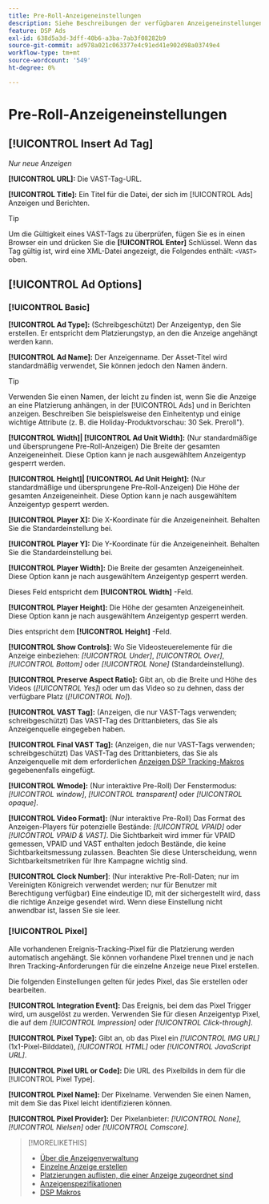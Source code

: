 ```yaml
---
title: Pre-Roll-Anzeigeneinstellungen
description: Siehe Beschreibungen der verfügbaren Anzeigeneinstellungen für Pre-Roll-Anzeigen.
feature: DSP Ads
exl-id: 638d5a3d-3dff-40b6-a3ba-7ab3f08282b9
source-git-commit: ad978a021c063377e4c91ed41e902d98a03749e4
workflow-type: tm+mt
source-wordcount: '549'
ht-degree: 0%

---
```


# Pre-Roll-Anzeigeneinstellungen

## [!UICONTROL Insert Ad Tag]

*Nur neue Anzeigen*

**[!UICONTROL URL]:** Die VAST-Tag-URL.

**[!UICONTROL Title]:** Ein Titel für die Datei, der sich im [!UICONTROL Ads] Anzeigen und Berichten.

>[!TIP]
>
> Um die Gültigkeit eines VAST-Tags zu überprüfen, fügen Sie es in einen Browser ein und drücken Sie die **[!UICONTROL Enter]** Schlüssel. Wenn das Tag gültig ist, wird eine XML-Datei angezeigt, die Folgendes enthält: `<VAST>` oben.

## [!UICONTROL Ad Options]

### [!UICONTROL Basic]

**[!UICONTROL Ad Type]:** (Schreibgeschützt) Der Anzeigentyp, den Sie erstellen. Er entspricht dem Platzierungstyp, an den die Anzeige angehängt werden kann.

**[!UICONTROL Ad Name]:** Der Anzeigenname. Der Asset-Titel wird standardmäßig verwendet, Sie können jedoch den Namen ändern.

>[!TIP]
>
> Verwenden Sie einen Namen, der leicht zu finden ist, wenn Sie die Anzeige an eine Platzierung anhängen, in der [!UICONTROL Ads] und in Berichten anzeigen. Beschreiben Sie beispielsweise den Einheitentyp und einige wichtige Attribute (z. B. die Holiday-Produktvorschau: 30 Sek. Preroll&quot;).

**[!UICONTROL Width]| [!UICONTROL Ad Unit Width]:** (Nur standardmäßige und übersprungene Pre-Roll-Anzeigen) Die Breite der gesamten Anzeigeneinheit. Diese Option kann je nach ausgewähltem Anzeigentyp gesperrt werden.

**[!UICONTROL Height]| [!UICONTROL Ad Unit Height]:** (Nur standardmäßige und übersprungene Pre-Roll-Anzeigen) Die Höhe der gesamten Anzeigeneinheit. Diese Option kann je nach ausgewähltem Anzeigentyp gesperrt werden.

**[!UICONTROL Player X]:** Die X-Koordinate für die Anzeigeneinheit. Behalten Sie die Standardeinstellung bei.

**[!UICONTROL Player Y]:** Die Y-Koordinate für die Anzeigeneinheit. Behalten Sie die Standardeinstellung bei.

**[!UICONTROL Player Width]:** Die Breite der gesamten Anzeigeneinheit. Diese Option kann je nach ausgewähltem Anzeigentyp gesperrt werden.

Dieses Feld entspricht dem **[!UICONTROL Width]** -Feld.

**[!UICONTROL Player Height]:** Die Höhe der gesamten Anzeigeneinheit. Diese Option kann je nach ausgewähltem Anzeigentyp gesperrt werden.

Dies entspricht dem **[!UICONTROL Height]** -Feld.

**[!UICONTROL Show Controls]:** Wo Sie Videosteuerelemente für die Anzeige einbeziehen: *[!UICONTROL Under]*, *[!UICONTROL Over]*, *[!UICONTROL Bottom]* oder *[!UICONTROL None]* (Standardeinstellung).

**[!UICONTROL Preserve Aspect Ratio]:** Gibt an, ob die Breite und Höhe des Videos (*[!UICONTROL Yes]*) oder um das Video so zu dehnen, dass der verfügbare Platz (*[!UICONTROL No]*).

**[!UICONTROL VAST Tag]:** (Anzeigen, die nur VAST-Tags verwenden; schreibgeschützt) Das VAST-Tag des Drittanbieters, das Sie als Anzeigenquelle eingegeben haben.

**[!UICONTROL Final VAST Tag]:** (Anzeigen, die nur VAST-Tags verwenden; schreibgeschützt) Das VAST-Tag des Drittanbieters, das Sie als Anzeigenquelle mit dem erforderlichen [Anzeigen DSP Tracking-Makros](/help/dsp/campaign-management/macros.md) gegebenenfalls eingefügt.

**[!UICONTROL Wmode]:** (Nur interaktive Pre-Roll) Der Fenstermodus: *[!UICONTROL window]*, *[!UICONTROL transparent]* oder *[!UICONTROL opaque]*.

**[!UICONTROL Video Format]:** (Nur interaktive Pre-Roll) Das Format des Anzeigen-Players für potenzielle Bestände: *[!UICONTROL VPAID]* oder *[!UICONTROL VPAID & VAST]*. Die Sichtbarkeit wird immer für VPAID gemessen, VPAID und VAST enthalten jedoch Bestände, die keine Sichtbarkeitsmessung zulassen. Beachten Sie diese Unterscheidung, wenn Sichtbarkeitsmetriken für Ihre Kampagne wichtig sind.

**[!UICONTROL Clock Number]**: (Nur interaktive Pre-Roll-Daten; nur im Vereinigten Königreich verwendet werden; nur für Benutzer mit Berechtigung verfügbar) Eine eindeutige ID, mit der sichergestellt wird, dass die richtige Anzeige gesendet wird. Wenn diese Einstellung nicht anwendbar ist, lassen Sie sie leer.

### [!UICONTROL Pixel]

Alle vorhandenen Ereignis-Tracking-Pixel für die Platzierung werden automatisch angehängt. Sie können vorhandene Pixel trennen und je nach Ihren Tracking-Anforderungen für die einzelne Anzeige neue Pixel erstellen.

Die folgenden Einstellungen gelten für jedes Pixel, das Sie erstellen oder bearbeiten.

**[!UICONTROL Integration Event]:** Das Ereignis, bei dem das Pixel Trigger wird, um ausgelöst zu werden. Verwenden Sie für diesen Anzeigentyp Pixel, die auf dem *[!UICONTROL Impression]* oder *[!UICONTROL Click-through]*.

**[!UICONTROL Pixel Type]:** Gibt an, ob das Pixel ein *[!UICONTROL IMG URL]* (1x1-Pixel-Bilddatei), *[!UICONTROL HTML]* oder *[!UICONTROL JavaScript URL]*.

**[!UICONTROL Pixel URL or Code]:** Die URL des Pixelbilds in dem für die [!UICONTROL Pixel Type].

**[!UICONTROL Pixel Name]:** Der Pixelname. Verwenden Sie einen Namen, mit dem Sie das Pixel leicht identifizieren können.

**[!UICONTROL Pixel Provider]:** Der Pixelanbieter: *[!UICONTROL None]*, *[!UICONTROL Nielsen]* oder *[!UICONTROL Comscore]*.

>[!MORELIKETHIS]
>
>* [Über die Anzeigenverwaltung](ad-about.md)
>* [Einzelne Anzeige erstellen](ad-create.md)
>* [Platzierungen auflisten, die einer Anzeige zugeordnet sind](/help/dsp/campaign-management/ads/ad-list-placements.md)
>* [Anzeigenspezifikationen](ad-specs.md)
>* [DSP Makros](/help/dsp/campaign-management/macros.md)

